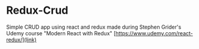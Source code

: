 # Redux-Crud
Simple CRUD app using react and redux made during Stephen Grider's Udemy course "Modern React with Redux"
[https://www.udemy.com/react-redux/](link)
